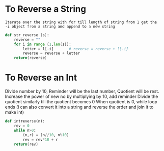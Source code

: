 # To Reverse a String
`Iterate over the string with for till length of string from 1 get the -i object from a string and append to a new string`
```python
def str_reverse (s):
	reverse = ""
	for i in range (1,len(s)):
		letter = l[-i]       # reverse = reverse + l[-i]
		reverse = reverse + letter
	return(reverse)
```

# To Reverse an Int
Divide number by 10, 
Reminder will be the last number, Quotient will be rest.
Increase the power of new no by multiplying by 10, add reminder
Divide the quotient similarly till the quotient becomes 0
When quotient is 0, while loop ends
(i can also convert it into a string and reverse the order and join it to make int)

```python
def intreverse(n):
	rev = 0
	while n>0:
		(n,r) = (n//10, n%10)
		rev = rev*10 + r
	return(rev)
```